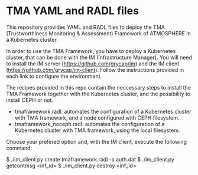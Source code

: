 # TMA YAML and RADL files
This repository provides YAML and RADL files to deploy the TMA (Trustworthiness Monitoring & Assessment) Framework of ATMOSPHERE in a Kubernetes cluster.

In order to use the TMA Framework, you have to deploy a Kubernetes cluster, that can be done with the IM (Infrastructure Manager). You will need to install the IM server (https://github.com/grycap/im) and the IM client (https://github.com/grycap/im-client). Follow the instructions provided in each link to configure the environment.

The recipes provided in this repo contain the neccessary steps to install the TMA Framework together with the Kubernetes cluster, and the possibility to install CEPH or not.

 - tmaframework.radl: automates the configuration of a Kubernetes cluster with TMA framework, and a node configured with CEPH filesystem.
 - tmaframework_noceph.radl: automates the configuration of a Kubernetes cluster with TMA framework, using the local filesystem.

Choose your prefered option and, with the IM client, execute the following command:

$ ./im_client.py create tmaframework.radl -a auth.dat
$ ./im_client.py getcontmsg <inf_id>
$ ./im_client.py destroy <inf_id>

